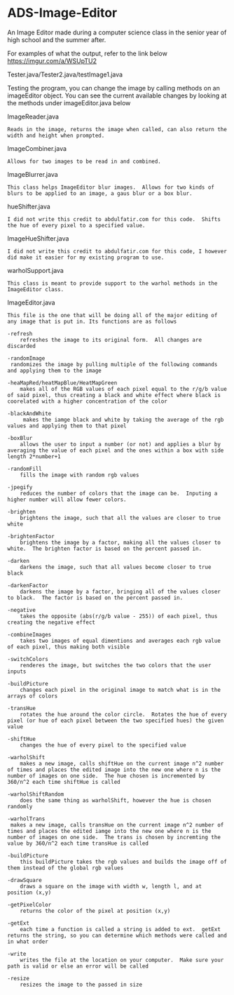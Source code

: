 # ADS-Image-Editor
An Image Editor made during a computer science class in the senior year of high school and the summer after.  

For examples of what the output, refer to the link below
https://imgur.com/a/WSUpTU2

Tester.java/Tester2.java/testImage1.java

Testing the program, you can change the image by calling methods on an imageEditor object.  You can see the current available changes by looking at the methods under imageEditor.java below


ImageReader.java


    Reads in the image, returns the image when called, can also return the width and height when prompted.


ImageCombiner.java

    Allows for two images to be read in and combined.


ImageBlurrer.java

    This class helps ImageEditor blur images.  Allows for two kinds of blurs to be applied to an image, a gaus blur or a box blur.


hueShifter.java

    I did not write this credit to abdulfatir.com for this code.  Shifts the hue of every pixel to a specified value.


ImageHueShifter.java

    I did not write this credit to abdulfatir.com for this code, I however did make it easier for my existing program to use.


warholSupport.java

    This class is meant to provide support to the warhol methods in the ImageEditor class.


ImageEditor.java

    This file is the one that will be doing all of the major editing of any image that is put in. Its functions are as follows

    -refresh
        refreshes the image to its original form.  All changes are discarded

    -randomImage
     randomizes the image by pulling multiple of the following commands and applying them to the image

    -heaMapRed/heatMapBlue/HeatMapGreen
        makes all of the RGB values of each pixel equal to the r/g/b value of said pixel, thus creating a black and white effect where black is coorelated with a higher concentration of the color

    -blackAndWhite
         makes the iamge black and white by taking the average of the rgb values and applying them to that pixel

    -boxBlur
        allows the user to input a number (or not) and applies a blur by averaging the value of each pixel and the ones within a box with side length 2*number+1

    -randomFill
        fills the image with random rgb values

    -jpegify
        reduces the number of colors that the image can be.  Inputing a higher number will allow fewer colors.

    -brighten
        brightens the image, such that all the values are closer to true white

    -brightenFactor
        brightens the image by a factor, making all the values closer to white.  The brighten factor is based on the percent passed in.

    -darken
        darkens the image, such that all values become closer to true black

    -darkenFactor
        darkens the image by a factor, bringing all of the values closer to black.  The factor is based on the percent passed in.

    -negative
        takes the opposite (abs(r/g/b value - 255)) of each pixel, thus creating the negative effect 

    -combineImages
        takes two images of equal dimentions and averages each rgb value of each pixel, thus making both visible

    -switchColors
        renderes the image, but switches the two colors that the user inputs

    -buildPicture
        changes each pixel in the original image to match what is in the arrays of colors

    -transHue
        rotates the hue around the color circle.  Rotates the hue of every pixel (or hue of each pixel between the two specified hues) the given value

    -shiftHue
        changes the hue of every pixel to the specified value

    -warholShift
        makes a new image, calls shiftHue on the current image n^2 number of times and places the edited image into the new one where n is the number of images on one side.  The hue chosen is incremented by 360/n^2 each time shiftHue is called

    -warholShiftRandom
        does the same thing as warholShift, however the hue is chosen randomly

    -warholTrans
     makes a new image, calls transHue on the current image n^2 number of times and places the edited iamge into the new one where n is the number of images on one side.  The trans is chosen by incremting the value by 360/n^2 each time transHue is called

    -buildPicture
        this buildPicture takes the rgb values and builds the image off of them instead of the global rgb values

    -drawSquare
        draws a square on the image with width w, length l, and at position (x,y)

    -getPixelColor
        returns the color of the pixel at position (x,y)

    -getExt
        each time a function is called a string is added to ext.  getExt returns the string, so you can determine which methods were called and in what order

    -write
        writes the file at the location on your computer.  Make sure your path is valid or else an error will be called

    -resize
        resizes the image to the passed in size
